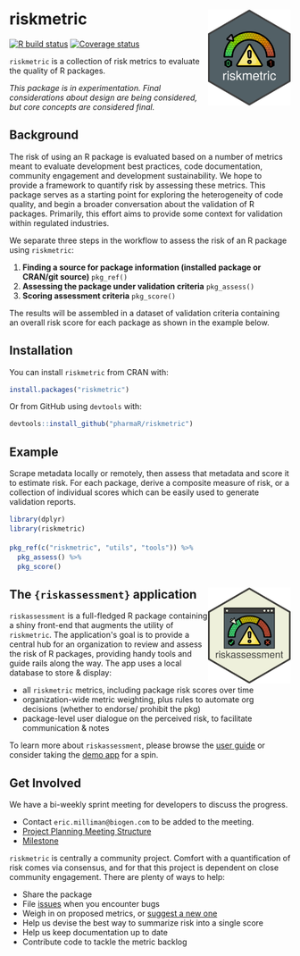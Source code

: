 # riskmetric <a href='https://pharmar.github.io/riskmetric/'><img src="man/figures/hex-riskmetric-aspconfig.png" align="right" height="172" style="float:right; height:172px;"/></a>

[![R build status](https://github.com/pharmaR/riskmetric/workflows/R-CMD-check/badge.svg)](https://github.com/pharmaR/riskmetric/actions?workflow=R-CMD-check)
[![Coverage status](https://codecov.io/gh/pharmaR/riskmetric/branch/master/graph/badge.svg)](https://codecov.io/github/pharmaR/riskmetric?branch=master)
 
`riskmetric` is a collection of risk metrics to evaluate the quality of R
packages.

_This package is in experimentation. Final considerations about design are being
considered, but core concepts are considered final._

## Background

The risk of using an R package is evaluated based on a number of metrics meant
to evaluate development best practices, code documentation, community engagement
and development sustainability. We hope to provide a framework to quantify risk
by assessing these metrics. This package serves as a starting point for
exploring the heterogeneity of code quality, and begin a broader conversation
about the validation of R packages. Primarily, this effort aims to provide some
context for validation within regulated industries.

We separate three steps in the workflow to assess the risk of an R package using `riskmetric`:

1. **Finding a source for package information (installed package or CRAN/git source)** `pkg_ref()`
1. **Assessing the package under validation criteria** `pkg_assess()`
1. **Scoring assessment criteria** `pkg_score()`

The results will be assembled in a dataset of validation criteria containing an
overall risk score for each package as shown in the example below.

## Installation

You can install `riskmetric`  from CRAN with:

```r
install.packages("riskmetric")
```

Or from GitHub using `devtools` with:

```r
devtools::install_github("pharmaR/riskmetric")
```

## Example

Scrape metadata locally or remotely, then assess that metadata and score it to
estimate risk. For each package, derive a composite measure of risk, or a
collection of individual scores which can be easily used to generate validation
reports.

```r
library(dplyr)
library(riskmetric)

pkg_ref(c("riskmetric", "utils", "tools")) %>%
  pkg_assess() %>%
  pkg_score()
```

## The `{riskassessment}` application <a href='https://pharmar.github.io/riskassessment/'><img src="man/figures/hex-riskassessment-aspconfig.png" align="right" height="172" style="float:right; height:172px;"/></a>

`riskassessment` is a full-fledged R package containing a shiny front-end that
augments the utility of `riskmetric`. The application's goal is to provide a 
central hub for an organization to review and assess the risk of R packages,
providing handy tools and guide rails along the way. The app uses a local
database to store & display:

* all `riskmetric` metrics, including package risk scores over time
* organization-wide metric weighting, plus rules to automate org decisions
(whether to endorse/ prohibit the pkg)
* package-level user dialogue on the perceived risk, to facilitate communication
& notes

To learn more about `riskassessment`, please browse the [user guide](https://pharmar.github.io/riskassessment/) or consider
taking the [demo app](https://rinpharma.shinyapps.io/risk_assessment) for a spin.

## Get Involved

We have a bi-weekly sprint meeting for developers to discuss the progress.

* Contact `eric.milliman@biogen.com` to be added to the meeting.
* [Project Planning Meeting Structure](https://github.com/pharmaR/riskmetric/issues/57) 
* [Milestone](https://github.com/pharmaR/riskmetric/milestones)

`riskmetric` is centrally a community project. Comfort with a quantification of
risk comes via consensus, and for that this project is dependent on close
community engagement. There are plenty of ways to help:

- Share the package
- File [issues](https://github.com/pharmaR/riskmetric/issues) when you encounter bugs
- Weigh in on proposed metrics, or [suggest a new one](https://github.com/pharmaR/riskmetric/issues/new?labels=Metric%20Proposal)
- Help us devise the best way to summarize risk into a single score
- Help us keep documentation up to date
- Contribute code to tackle the metric backlog
